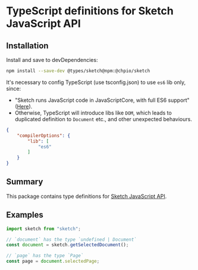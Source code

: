 # TypeScript definitions for Sketch JavaScript API

## Installation

Install and save to devDependencies:

```sh
npm install --save-dev @types/sketch@npm:@chpio/sketch
```

It's necessary to config TypeScript (use tsconfig.json) to use `es6` lib only, since:

- "Sketch runs JavaScript code in JavaScriptCore, with full ES6 support"
  ([Here](https://developer.sketch.com/plugins/javascript-environment)).
- Otherwise, TypeScript will introduce libs like `DOM`, which leads to duplicated definition to
  `Document` etc., and other unexpected behaviours.

```json
{
    "compilerOptions": {
        "lib": [
            "es6"
        ]
    }
}
```

## Summary
This package contains type definitions for [Sketch JavaScript API](https://developer.sketch.com/reference/api).

## Examples

```ts
import sketch from "sketch";

// `document` has the type `undefined | Document`
const document = sketch.getSelectedDocument();

// `page` has the type `Page`
const page = document.selectedPage;
```
